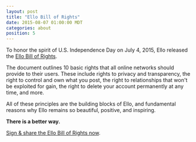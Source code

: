 ```yaml
---
layout: post
title: "Ello Bill of Rights"
date: 2015-08-07 01:00:00 MDT
categories: about
position: 5
---
```


To honor the spirit of U.S. Independence Day on July 4, 2015, Ello released the [Ello Bill of Rights](https://bill-of-rights.ello.co/).

The document outlines 10 basic rights that all online networks should provide to their users. These include rights to privacy and transparency, the right to control and own what you post, the right to relationships that won't be exploited for gain, the right to delete your account permanently at any time, and more.

All of these principles are the building blocks of Ello, and fundamental reasons why Ello remains so beautiful, positive, and inspiring.

**There is a better way.**

[Sign & share the Ello Bill of Rights now](https://bill-of-rights.ello.co/).
